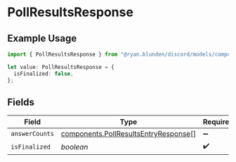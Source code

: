 # PollResultsResponse

## Example Usage

```typescript
import { PollResultsResponse } from "@ryan.blunden/discord/models/components";

let value: PollResultsResponse = {
  isFinalized: false,
};
```

## Fields

| Field                                                                                        | Type                                                                                         | Required                                                                                     | Description                                                                                  |
| -------------------------------------------------------------------------------------------- | -------------------------------------------------------------------------------------------- | -------------------------------------------------------------------------------------------- | -------------------------------------------------------------------------------------------- |
| `answerCounts`                                                                               | [components.PollResultsEntryResponse](../../models/components/pollresultsentryresponse.md)[] | :heavy_minus_sign:                                                                           | N/A                                                                                          |
| `isFinalized`                                                                                | *boolean*                                                                                    | :heavy_check_mark:                                                                           | N/A                                                                                          |